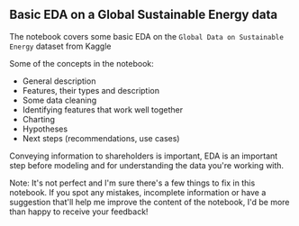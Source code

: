 ## Basic EDA on a Global Sustainable Energy data
The notebook covers some basic EDA on the `Global Data on Sustainable Energy` dataset from Kaggle

Some of the concepts in the notebook:
- General description
- Features, their types and description
- Some data cleaning
- Identifying features that work well together
- Charting
- Hypotheses
- Next steps (recommendations, use cases)

Conveying information to shareholders is important, EDA is an important step before modeling and for understanding the data you're working with.

Note: It's not perfect and I'm sure there's a few things to fix in this notebook. If you spot any mistakes, incomplete information or have a suggestion that'll help me improve the content of the notebook, I'd be more than happy to receive your feedback!